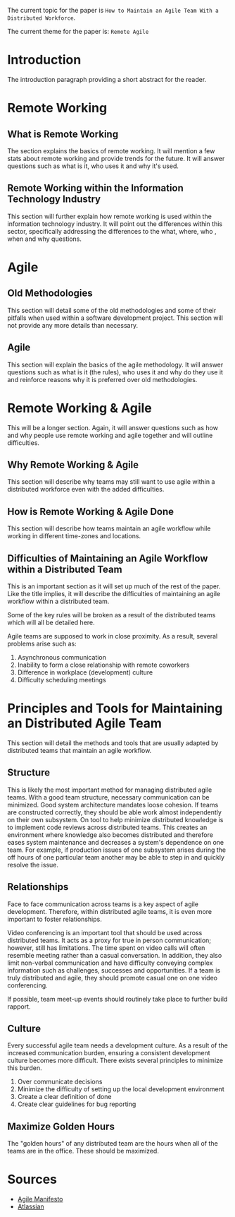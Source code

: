 The current topic for the paper is `How to Maintain an Agile Team With a Distributed Workforce`.

The current theme for the paper is: `Remote Agile`

# Introduction
The introduction paragraph providing a short abstract for the reader.

# Remote Working
## What is Remote Working
The section explains the basics of remote working. It will mention a few stats about remote working and provide trends for the future. It will answer questions such as what is it, who uses it and why it's used.

## Remote Working within the Information Technology Industry
This section will further explain how remote working is used within the information technology industry. It will point out the differences within this sector, specifically addressing the differences to the what, where, who , when and why questions.

# Agile
## Old Methodologies
This section will detail some of the old methodologies and some of their pitfalls when used within a software development project. This section will not provide any more details than necessary.

## Agile
This section will explain the basics of the agile methodology. It will answer questions such as what is it (the rules), who uses it and why do they use it and reinforce reasons why it is preferred over old methodologies.

# Remote Working & Agile
This will be a longer section. Again, it will answer questions such as how and why people use remote working and agile together and will outline difficulties.

## Why Remote Working & Agile
This section will describe why teams may still want to use agile within a distributed workforce even with the added difficulties.

## How is Remote Working & Agile Done
This section will describe how teams maintain an agile workflow while working in different time-zones and locations.

## Difficulties of Maintaining an Agile Workflow within a Distributed Team
This is an important section as it will set up much of the rest of the paper. Like the title implies, it will describe the difficulties of maintaining an agile workflow within a distributed team.

Some of the key rules will be broken as a result of the distributed teams which will all be detailed here.

Agile teams are supposed to work in close proximity. As a result, several problems arise such as:

1. Asynchronous communication
2. Inability to form a close relationship with remote coworkers
3. Difference in workplace (development) culture
4. Difficulty scheduling meetings

# Principles and Tools for Maintaining an Distributed Agile Team
This section will detail the methods and tools that are usually adapted by distributed teams that maintain an agile workflow.

## Structure
This is likely the most important method for managing distributed agile teams. With a good team structure, necessary communication can be minimized. Good system architecture mandates loose cohesion. If teams are constructed correctly, they should be able work almost independently on their own subsystem. On tool to help minimize distributed knowledge is to implement code reviews across distributed teams. This creates an environment where knowledge also becomes distributed and therefore eases system maintenance and decreases a system's dependence on one team. For example, if production issues of one subsystem arises during the off hours of one particular team another may be able to step in and quickly resolve the issue.

## Relationships
Face to face communication across teams is a key aspect of agile development. Therefore, within distributed agile teams, it is even more important to foster relationships.

Video conferencing is an important tool that should be used across distributed teams. It acts as a proxy for true in person communication; however, still has limitations. The time spent on video calls will often resemble meeting rather than a casual conversation. In addition, they also limit non-verbal communication and have difficulty conveying complex information such as challenges, successes and opportunities. If a team is truly distributed and agile, they should promote casual one on one video conferencing.  

If possible, team meet-up events should routinely take place to further build rapport.

## Culture
Every successful agile team needs a development culture. As a result of the increased communication burden, ensuring a consistent development culture becomes more difficult. There exists several principles to minimize this burden.

1. Over communicate decisions
2. Minimize the difficulty of setting up the local development environment
3. Create a clear definition of done
4. Create clear guidelines for bug reporting

## Maximize Golden Hours
The "golden hours" of any distributed team are the hours when all of the teams are in the office. These should be maximized.

# Sources
* [Agile Manifesto](http://agilemanifesto.org/principles.html)
* [Atlassian](https://www.atlassian.com/agile/remote-teams)
